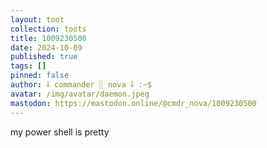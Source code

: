 ```yaml
---
layout: toot
collection: toots
title: 1009230500
date: 2024-10-09
published: true
tags: []
pinned: false
author: ⸸ commander ░ nova ⸸ :~$
avatar: /img/avatar/daemon.jpeg
mastodon: https://mastodon.online/@cmdr_nova/1009230500
---
```


my power shell is pretty
